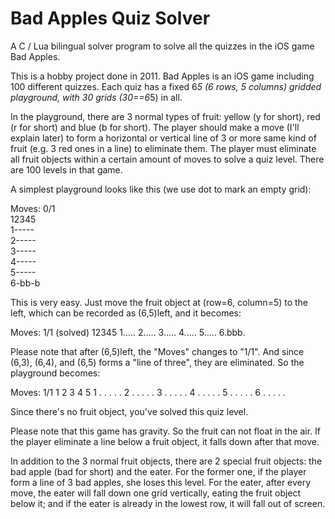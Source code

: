 # Bad Apples Quiz Solver
A C / Lua bilingual solver program to solve all the quizzes in the iOS game Bad Apples. 

This is a hobby project done in 2011. Bad Apples is an iOS game including 100 different quizzes. Each quiz has a fixed 6*5 (6 rows, 5 columns) gridded playground, with 30 grids (30==6*5) in all.

In the playground, there are 3 normal types of fruit: yellow (y for short), red (r for short) and blue (b for short). The player should make a move (I'll explain later) to form a horizontal or vertical line of 3 or more same kind of fruit (e.g. 3 red ones in a line) to eliminate them. The player must eliminate all fruit objects within a certain amount of moves to solve a quiz level. There are 100 levels in that game.

A simplest playground looks like this (we use dot to mark an empty grid):

Moves: 0/1  
 12345  
1-----  
2-----  
3-----  
4-----  
5-----  
6-bb-b  

This is very easy. Just move the fruit object at (row=6, column=5) to the left, which can be recorded as (6,5)left, and it becomes:

Moves: 1/1 (solved)
 12345
1.....
2.....
3.....
4.....
5.....
6.bbb.

Please note that after (6,5)left, the "Moves" changes to "1/1". And since (6,3), (6,4), and (6,5) forms a "line of three", they are eliminated. So the playground becomes:

Moves: 1/1
  1 2 3 4 5
1 . . . . .
2 . . . . .
3 . . . . .
4 . . . . .
5 . . . . .
6 . . . . .

Since there's no fruit object, you've solved this quiz level.

Please note that this game has gravity. So the fruit can not float in the air. If the player eliminate a line below a fruit object, it falls down after that move.

In addition to the 3 normal fruit objects, there are 2 special fruit objects: the bad apple (bad for short) and the eater. For the former one, if the player form a line of 3 bad apples, she loses this level. For the eater, after every move, the eater will fall down one grid vertically, eating the fruit object below it; and if the eater is already in the lowest row, it will fall out of screen.

